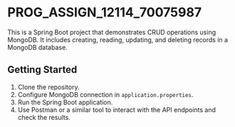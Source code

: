 # PROG_ASSIGN_12114_70075987

This is a Spring Boot project that demonstrates CRUD operations using MongoDB. It includes creating, reading, updating, and deleting records in a MongoDB database.

## Getting Started

1. Clone the repository.
2. Configure MongoDB connection in `application.properties`.
3. Run the Spring Boot application.
4. Use Postman or a similar tool to interact with the API endpoints and check the results.

